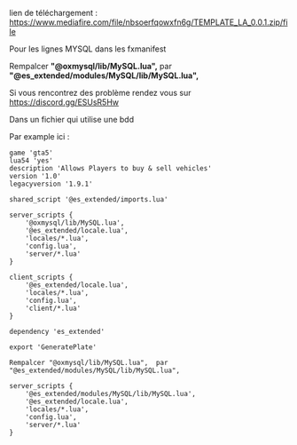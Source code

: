 lien de téléchargement : https://www.mediafire.com/file/nbsoerfqowxfn6g/TEMPLATE_LA_0.0.1.zip/file

Pour les lignes MYSQL dans les fxmanifest

Rempalcer **"@oxmysql/lib/MySQL.lua",**  par **"@es_extended/modules/MySQL/lib/MySQL.lua",**


Si vous rencontrez des problème rendez vous sur https://discord.gg/ESUsR5Hw


Dans un fichier qui utilise une bdd 

Par example ici :

```fx_version 'cerulean'
game 'gta5'
lua54 'yes'
description 'Allows Players to buy & sell vehicles'
version '1.0'
legacyversion '1.9.1'

shared_script '@es_extended/imports.lua'

server_scripts {
    '@oxmysql/lib/MySQL.lua',
    '@es_extended/locale.lua',
    'locales/*.lua',
    'config.lua',
    'server/*.lua'
}

client_scripts {
    '@es_extended/locale.lua',
    'locales/*.lua',
    'config.lua',
    'client/*.lua'
}

dependency 'es_extended'

export 'GeneratePlate'

Rempalcer "@oxmysql/lib/MySQL.lua",  par "@es_extended/modules/MySQL/lib/MySQL.lua",

server_scripts {
    '@es_extended/modules/MySQL/lib/MySQL.lua',
    '@es_extended/locale.lua',
    'locales/*.lua',
    'config.lua',
    'server/*.lua'
}

